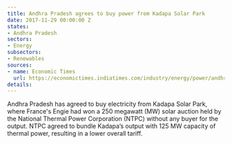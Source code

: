 ```yaml
---
title: Andhra Pradesh agrees to buy power from Kadapa Solar Park
date: 2017-11-29 00:00:00 Z
states:
- Andhra Pradesh
sectors:
- Energy
subsectors:
- Renewables
sources:
- name: Economic Times
  url: https://economictimes.indiatimes.com/industry/energy/power/andhra-pradesh-to-buy-solar-power-from-kadapa-plant/articleshow/61759163.cms
details: 
---
```


Andhra Pradesh has agreed to buy electricity from Kadapa Solar Park, where France's Engie had won a 250 megawatt (MW) solar auction held by the National Thermal Power Corporation (NTPC) without any buyer for the output.  NTPC agreed to bundle Kadapa’s output with 125 MW capacity of thermal power, resulting in a lower overall tariff. 
